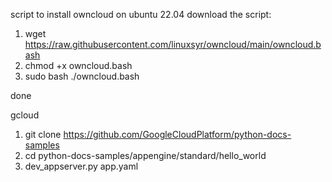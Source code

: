 script to install owncloud on ubuntu 22.04 download the script: 
1) wget https://raw.githubusercontent.com/linuxsyr/owncloud/main/owncloud.bash 
2) chmod +x owncloud.bash 
3) sudo bash ./owncloud.bash 

done

gcloud
1. git clone https://github.com/GoogleCloudPlatform/python-docs-samples
2. cd python-docs-samples/appengine/standard/hello_world
3. dev_appserver.py app.yaml
